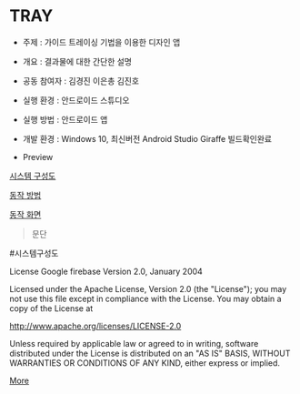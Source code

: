 # TRAY
- 주제 : 가이드 트레이싱 기법을 이용한 디자인 앱

- 개요 : 결과물에 대한 간단한 설명

- 공동 참여자 : 김경진 이은총 김진호

- 실행 환경 : 안드로이드 스튜디오

- 실행 방법 : 안드로이드 앱

- 개발 환경 : Windows 10, 최신버전 Android Studio Giraffe 빌드확인완료

- Preview

[시스템 구성도](#시스템구성도)

[동작 방법]()

[동작 화면]()

>문단



#시스템구성도



License
Google firebase
Version 2.0, January 2004

Licensed under the Apache License, Version 2.0 (the "License"); you may not use this file except in compliance with the License. You may obtain a copy of the License at

http://www.apache.org/licenses/LICENSE-2.0

Unless required by applicable law or agreed to in writing, software distributed under the License is distributed on an "AS IS" BASIS, WITHOUT WARRANTIES OR CONDITIONS OF ANY KIND, either express or implied.

[More](https://github.com/firebase/quickstart-android/blob/master/LICENSE)

